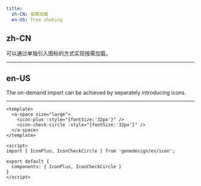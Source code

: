 ```yaml
title:
  zh-CN: 按需加载
  en-US: Tree shaking
```

## zh-CN

可以通过单独引入图标的方式实现按需加载。

---

## en-US

The on-demand import can be achieved by separately introducing icons.

---

```vue
<template>
  <a-space size="large">
    <icon-plus :style="{fontSize:'32px'}" />
    <icon-check-circle :style="{fontSize:'32px'}" />
  </a-space>
</template>

<script>
import { IconPlus, IconCheckCircle } from 'genedesign/es/icon';

export default {
  components: { IconPlus, IconCheckCircle }
}
</script>
```
